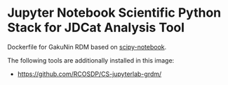 # Jupyter Notebook Scientific Python Stack for JDCat Analysis Tool

Dockerfile for GakuNin RDM based on [scipy-notebook](https://hub.docker.com/r/jupyter/scipy-notebook).

The following tools are additionally installed in this image:

- https://github.com/RCOSDP/CS-jupyterlab-grdm/
